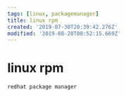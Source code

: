 ```yaml
---
tags: [linux, packagemanager]
title: linux rpm
created: '2019-07-30T20:39:42.276Z'
modified: '2019-08-20T08:52:15.669Z'
---
```


# linux rpm

`redhat package manager`

